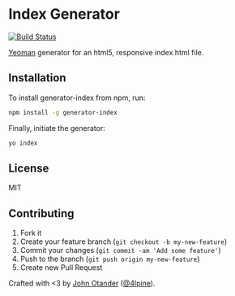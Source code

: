 # Index Generator

[![Build Status](https://secure.travis-ci.org/johnotander/generator-index.png?branch=master)](https://travis-ci.org/johnotander/generator-index)

[Yeoman](http://yeoman.io) generator for an html5, responsive index.html file.

## Installation

To install generator-index from npm, run:

```bash
npm install -g generator-index
```

Finally, initiate the generator:

```bash
yo index
```

## License

MIT

## Contributing

1. Fork it
2. Create your feature branch (`git checkout -b my-new-feature`)
3. Commit your changes (`git commit -am 'Add some feature'`)
4. Push to the branch (`git push origin my-new-feature`)
5. Create new Pull Request

Crafted with <3 by [John Otander](http://johnotander.com) ([@4lpine](https://twitter.com/4lpine)).
